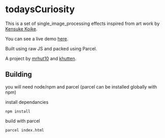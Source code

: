 # todaysCuriosity
This is a set of single_image_processing effects inspired from art work by [Kensuke Koike](https://www.instagram.com/kensukekoike/).

You can see a live demo [here](https://todayscuriosity.netlify.com/).

Built using raw JS and packed using Parcel.

A project by [mrhut10](https://github.com/mrhut10) and [khutten](https://github.com/khutten).

## Building

you will need node/npm and parcel (parcel can be installed globally with npm)

install dependancies

`npm install`

build with parcel

`parcel index.html`
